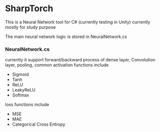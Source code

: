 # SharpTorch

This is a Neural Network tool for C# (currently testing in Unity) currently mostly for study purpose

The main neural network logic is stored in NeuralNetwork.cs

### NeuralNetwork.cs

currently it support forward/backward process of dense layer, Convolution layer, pooling, common activation functions include

* Sigmoid
* Tanh
* ReLU
* LeakyReLU
* Softmax

loss functions include

* MSE
* MAE
* Categorical Cross Entropy